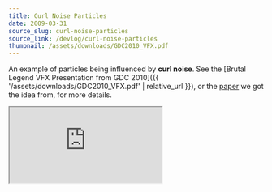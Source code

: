 ```yaml
---
title: Curl Noise Particles
date: 2009-03-31
source_slug: curl-noise-particles
source_link: /devlog/curl-noise-particles
thumbnail: /assets/downloads/GDC2010_VFX.pdf
---
```

An example of particles being influenced by **curl noise**. See the [Brutal Legend VFX Presentation from GDC 2010]({{ '/assets/downloads/GDC2010_VFX.pdf' | relative_url }}), or the [paper](http://www.cs.ubc.ca/~rbridson/docs/bridson-siggraph2007-curlnoise.pdf) we got the idea from, for more details.

<div class="experience-video">
  <iframe
    src="https://player.vimeo.com/video/10082799"
    title="Curl Noise"
    allow="autoplay; fullscreen; picture-in-picture"
    allowfullscreen
    loading="lazy"
  ></iframe>
</div>
